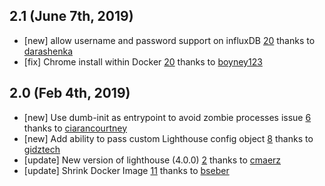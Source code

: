 ## 2.1 (June 7th, 2019)

-   [new] allow username and password support on influxDB [20](https://github.com/boyney123/garie-lighthouse/pull/20) thanks to [darashenka](https://github.com/darashenka)
-   [fix] Chrome install within Docker [20](https://github.com/boyney123/garie-lighthouse/pull/21) thanks to [boyney123](https://github.com/boyney123)

## 2.0 (Feb 4th, 2019)

-   [new] Use dumb-init as entrypoint to avoid zombie processes issue [6](https://github.com/boyney123/garie-lighthouse/pull/6) thanks to [ciarancourtney](https://github.com/ciarancourtney)
-   [new] Add ability to pass custom Lighthouse config object [8](https://github.com/boyney123/garie-lighthouse/pull/8) thanks to [gidztech](https://github.com/gidztech)
-   [update] New version of lighthouse (4.0.0) [2](https://github.com/boyney123/garie-lighthouse/pull/2) thanks to [cmaerz](https://github.com/cmaerz)
-   [update] Shrink Docker Image [11](https://github.com/boyney123/garie-lighthouse/pull/11) thanks to [bseber](https://github.com/bseber)
